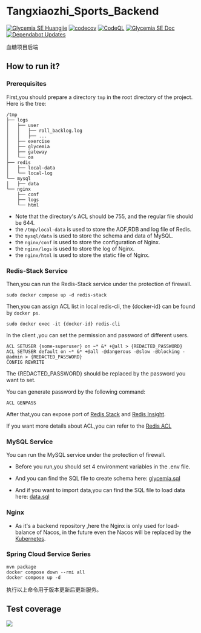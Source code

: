 # Tangxiaozhi_Sports_Backend
[![Glycemia SE Huangjie](https://github.com/SoftwareEngineeringMedical/Tangxiaozhi_Sports_Backend/actions/workflows/workflow.yml/badge.svg?branch=docker)](https://github.com/SoftwareEngineeringMedical/Tangxiaozhi_Sports_Backend/actions/workflows/workflow.yml) [![codecov](https://codecov.io/gh/SEMedical/Backend/graph/badge.svg?token=ZBBAGREM4F)](https://codecov.io/gh/SEMedical/Backend)
[![CodeQL](https://github.com/SEMedical/Backend/actions/workflows/codeql.yml/badge.svg)](https://github.com/SEMedical/Backend/actions/workflows/codeql.yml)
[![Glycemia SE Doc](https://github.com/SEMedical/Backend/actions/workflows/docflow.yml/badge.svg)](https://github.com/SEMedical/Backend/actions/workflows/docflow.yml)
[![Dependabot Updates](https://github.com/SEMedical/Backend/actions/workflows/dependabot/dependabot-updates/badge.svg)](https://github.com/SEMedical/Backend/actions/workflows/dependabot/dependabot-updates)

血糖项目后端

## How to run it?
### Prerequisites
First,you should prepare a directory ```tmp``` in the root directory of the project.
Here is the tree:
```shell
/tmp
├── logs
│   ├── user
│   │   ├── roll_backlog.log
│   │   ├── ...
│   ├── exercise
│   ├── glycemia
│   ├── gateway
│   └── oa
├── redis
│   ├── local-data
│   └── local-log
└── mysql
│   ├── data
└── nginx
    ├── conf
    ├── logs
    └── html
```
- Note that the directory's ACL should be 755,
and the regular file should be 644.
- the ```/tmp/local-data``` is used to store the AOF,RDB and log file of Redis.
- the ```mysql/data``` is used to store the schema and data of MySQL.
- the ```nginx/conf``` is used to store the configuration of Nginx.
- the ```nginx/logs``` is used to store the log of Nginx.
- the ```nginx/html``` is used to store the static file of Nginx.
### Redis-Stack Service
Then,you can run the Redis-Stack service under the protection of firewall.
```shell
sudo docker compose up -d redis-stack
```
Then,you can assign ACL list in local redis-cli,
the {docker-id} can be found by ```docker ps```.
```shell
sudo docker exec -it {docker-id} redis-cli
```
In the client ,you can set the permission and password of different users.
```shell
ACL SETUSER {some-superuser} on ~* &* +@all > {REDACTED_PASSWORD}
ACL SETUSER default on ~* &* +@all -@dangerous -@slow -@blocking -@admin > {REDACTED_PASSWORD}
CONFIG REWRITE
```
The {REDACTED_PASSWORD} should be replaced by the password you want to set.

You can generate password by the following command:
```shell
ACL GENPASS 
```
After that,you can expose port of [Redis Stack](https://github.com/redis-stack/redis-stack) 
and [Redis Insight](https://github.com/RedisInsight/RedisInsight).

If you want more details about ACL,you can refer to the [Redis ACL](https://redis.io/docs/latest/operate/oss_and_stack/management/security/acl/) 
### MySQL Service
You can run the MySQL service under the protection of firewall.

- Before you run,you should set 4 environment variables in the .env file.

- And you can find the SQL file to create schema here:
[glycemia.sql](https://github.com/SEMedical/DB/blob/main/glycemia.sql)
- And if you want to import data,you can find the SQL file to load data here:
[data.sql](https://github.com/SEMedical/DB/blob/main/data.sql)
### Nginx
- As it's a backend repository ,here the Nginx is only used for load-balance of Nacos,
in the future even the Nacos will be replaced by the [Kubernetes](https://kubernetes.io/).
### Spring Cloud Service Series
```shell
mvn package
docker compose down --rmi all
docker compose up -d
```
执行以上命令用于版本更新后更新服务。

## Test coverage
[<img src="https://codecov.io/gh/SEMedical/Backend/graphs/tree.svg?token=ZBBAGREM4F">](https://codecov.io/gh/SEMedical/Backend/graphs/tree.svg?token=ZBBAGREM4F)
